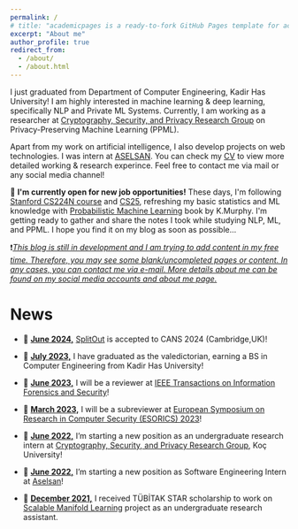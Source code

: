 ```yaml
---
permalink: /
# title: "academicpages is a ready-to-fork GitHub Pages template for academic personal websites"
excerpt: "About me"
author_profile: true
redirect_from: 
  - /about/
  - /about.html
---
```


I just graduated from Department of Computer Engineering, Kadir Has University! I am highly interested in machine learning & deep learning, specifically NLP and Private ML Systems. Currently, I am working as a researcher at [Cryptography, Security, and Privacy Research Group](https://crypto.ku.edu.tr/) on Privacy-Preserving Machine Learning (PPML).

Apart from my work on artificial intelligence, I also develop projects on web technologies. I was intern at [ASELSAN](https://www.aselsan.com/en). You can check my [CV](https://robuno.github.io/files/Resume_Unat_Jan07.pdf) to view more detailed working & research experince. Feel free to contact me via mail or any social media channel! 

:dart: **I'm currently open for new job opportunities!** These days, I'm following [Stanford CS224N course](https://www.youtube.com/watch?v=PLryWeHPcBs&list=PLoROMvodv4rMFqRtEuo6SGjY4XbRIVRd4) and [CS25](https://www.youtube.com/watch?v=P127jhj-8-Y&list=PLoROMvodv4rNiJRchCzutFw5ItR_Z27CM), refreshing my basic statistics and ML knowledge with [Probabilistic Machine Learning](https://probml.github.io/pml-book/book1.html) book by K.Murphy. I'm getting ready to gather and share the notes I took while studying NLP, ML, and PPML. I hope you find it on my blog as soon as possible...

:heavy_exclamation_mark:_<ins>This blog is still in development and I am trying to add content in my free time. Therefore, you may see some blank/uncompleted pages or content. In any cases, you can contact me via e-mail. More details about me can be found on my social media accounts and [about me](https://robuno.github.io/bio/) page.</ins>_

News
======

* :tada: **<ins>June 2024,</ins>**  [SplitOut](https://arxiv.org/abs/2302.08618) is accepted to CANS 2024 (Cambridge,UK)!

* :tada: **<ins>July 2023,</ins>**  I have graduated as the valedictorian, earning a BS in Computer Engineering from Kadir Has University!

* :tada: **<ins>June 2023,</ins>**  I will be a reviewer at [IEEE Transactions on Information Forensics and Security](https://ieeexplore.ieee.org/xpl/RecentIssue.jsp?punumber=10206)!

* :tada: **<ins>March 2023,</ins>**  I will be a subreviewer at [European Symposium on Research in Computer Security (ESORICS) 2023](https://esorics2023.org/)!

* :tada: **<ins>June 2022,</ins>**  I’m starting a new position as an undergraduate research intern at [Cryptography, Security, and Privacy Research Group](https://crypto.ku.edu.tr/), Koç University!

* :tada: **<ins>June 2022,</ins>**  I’m starting a new position as Software Engineering Intern at [Aselsan](www.aselsan.com/en)!

* :tada: **<ins>December 2021,</ins>**  I received TÜBİTAK STAR scholarship to work on [Scalable Manifold Learning](http://sca-ml.khas.edu.tr/) project as an undergraduate research assistant.